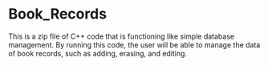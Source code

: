 # Book_Records
This is a zip file of C++ code that is functioning like simple database management. By running this code, the user will be able to manage the data of book records, such as adding, erasing, and editing.
